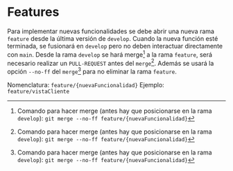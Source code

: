 # Features

Para implementar nuevas funcionalidades se debe abrir una nueva rama `feature` desde la última versión de `develop`. Cuando la nueva función esté terminada, se fusionará  en `develop` pero no deben interactuar directamente con `main`. Desde la rama `develop` se hará merge[^merge] a la rama `feature`, será necesario realizar un `PULL-REQUEST` antes del `merge`[^merge]. Además se usará la opción `--no-ff` del `merge`[^merge] para no eliminar la rama `feature`.

Nomenclatura: `feature/{nuevaFuncionalidad}`
Ejemplo: `feature/vistaCliente`

[^merge]: Comando para hacer merge (antes hay que posicionarse en la rama `develop`): `git merge --no-ff feature/{nuevaFuncionalidad}`
